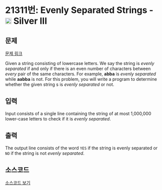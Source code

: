 # 21311번: Evenly Separated Strings - <img src="https://static.solved.ac/tier_small/8.svg" style="height:20px" /> Silver III

<!-- performance -->

<!-- 문제 제출 후 깃허브에 푸시를 했을 때 제출한 코드의 성능이 입력될 공간입니다.-->

<!-- end -->

## 문제

[문제 링크](https://boj.kr/21311)


<p>Given a string consisting of lowercase letters. We say the string is <em>evenly separated</em> if and only if there is an even number of characters between <em>every</em> pair of the same characters. For example, <strong>abba</strong> is <em>evenly separated</em> while <strong>aabba</strong> is not. For this problem, you will write a program to determine whether the given string s is <em>evenly separated</em> or not.</p>



## 입력


<p>Input consists of a single line containing the string of at most 1,000,000 lower-case letters to check if it is <em>evenly separated</em>.</p>



## 출력


<p>The output line consists of the word <code>YES</code> if the string is evenly separated or <code>NO</code> if the string is not <em>evenly separated</em>.</p>



## 소스코드

[소스코드 보기](Evenly%20Separated%20Strings.py)